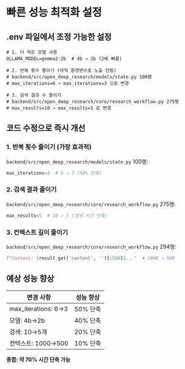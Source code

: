 # 빠른 성능 최적화 설정

## .env 파일에서 조정 가능한 설정

```env
# 1. 더 작은 모델 사용
OLLAMA_MODEL=gemma2:2b  # 4b → 2b (2배 빠름)

# 2. 반복 횟수 줄이기 (아직 환경변수로 노출 안됨)
# backend/src/open_deep_research/models/state.py 100행
# max_iterations=6 → max_iterations=3 으로 변경

# 3. 검색 결과 수 줄이기
# backend/src/open_deep_research/core/research_workflow.py 275행
# max_results=10 → max_results=5 로 변경
```

## 코드 수정으로 즉시 개선

### 1. 반복 횟수 줄이기 (가장 효과적)
`backend/src/open_deep_research/models/state.py` 100행:
```python
max_iterations=3  # 6 → 3 (50% 단축)
```

### 2. 검색 결과 줄이기
`backend/src/open_deep_research/core/research_workflow.py` 275행:
```python
max_results=5  # 10 → 5 (검색 시간 단축)
```

### 3. 컨텍스트 길이 줄이기
`backend/src/open_deep_research/core/research_workflow.py` 294행:
```python
f"Content: {result.get('content', '')[:500]}..."  # 1000 → 500
```

## 예상 성능 향상

| 변경 사항 | 성능 향상 |
|-----------|-----------|
| max_iterations: 6→3 | 50% 단축 |
| 모델: 4b→2b | 40% 단축 |
| 검색: 10→5개 | 20% 단축 |
| 컨텍스트: 1000→500 | 10% 단축 |

**종합: 약 70% 시간 단축 가능**